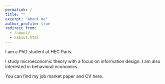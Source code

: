 ```yaml
---
permalink: /
title: ""
excerpt: "About me"
author_profile: true
redirect_from: 
  - /about/
  - /about.html
---
```



I am a PhD student at HEC Paris.

I study microeconomic theory with a focus on information design. I am also interested in behavioral economics.

You can find my job market paper and CV here. 

